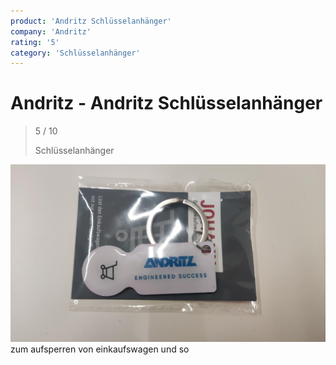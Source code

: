```yaml
---
product: 'Andritz Schlüsselanhänger'
company: 'Andritz'
rating: '5'
category: 'Schlüsselanhänger'
---
```


# Andritz - Andritz Schlüsselanhänger
>
> 5 / 10
>
> Schlüsselanhänger

![Andritz Schlüsselanhänger](./assets/andritz-andritz-schlüsselanhänger-75466e50-93c0-4769-a946-1f96c4651c25.jpg)
zum aufsperren von einkaufswagen und so
